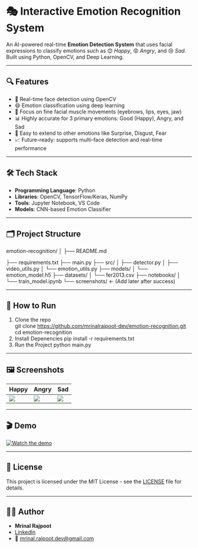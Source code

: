 # 🎭 Interactive Emotion Recognition System

An AI-powered real-time **Emotion Detection System** that uses facial expressions to classify emotions such as 😊 *Happy*, 😡 *Angry*, and 😢 *Sad*. Built using Python, OpenCV, and Deep Learning.

---

## 🔍 Features

- 🎥 Real-time face detection using OpenCV  
- 😄 Emotion classification using deep learning  
- 🎯 Focus on fine facial muscle movements (eyebrows, lips, eyes, jaw)  
- 📊 Highly accurate for 3 primary emotions: Good (Happy), Angry, and Sad  
- 🧠 Easy to extend to other emotions like Surprise, Disgust, Fear  
- 📈 Future-ready: supports multi-face detection and real-time performance

---

## 🛠️ Tech Stack

- **Programming Language**: Python  
- **Libraries**: OpenCV, TensorFlow/Keras, NumPy  
- **Tools**: Jupyter Notebook, VS Code  
- **Models**: CNN-based Emotion Classifier

---

## 🗂️ Project Structure

emotion-recognition/
│
├── README.md

├── requirements.txt
├── main.py
├── src/
│   ├── detector.py
│   ├── video_utils.py
│   └── emotion_utils.py
├── models/
│   └── emotion_model.h5
├── datasets/
│   └── fer2013.csv
├── notebooks/
│   └── train_model.ipynb
└── screenshots/  ← (Add later after success)

---


## 🚀 How to Run

1. Clone the repo  
   git clone https://github.com/mrinalrajpoot-dev/emotion-recognition.git
   cd emotion-recognition
2. Install Depenencies
   pip install -r requirements.txt
3. Run the Project
   python main.py

---

## 🖼️ Screenshots

| Happy | Angry | Sad |
|-------|-------|-----|
| ![](screenshots/happy.png) | ![](screenshots/angry.png) | ![](screenshots/sad.png) |

---

## 🎬 Demo

[![Watch the demo](https://img.youtube.com/vi/YOUR_VIDEO_ID/0.jpg)](https://www.youtube.com/watch?v=YOUR_VIDEO_ID)

---

## 📄 License

This project is licensed under the MIT License - see the [LICENSE](LICENSE) file for details.

---

## 👨‍💻 Author

- **Mrinal Rajpoot**  
- [LinkedIn](https://www.linkedin.com/in/mrinal-rajput-38606a247)  
- 📧 mrinal.rajpoot.dev@gmail.com  






